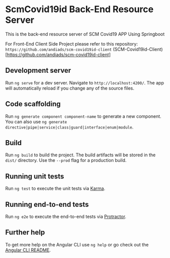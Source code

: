 # ScmCovid19id Back-End Resource Server
 
 This is the back-end resource server of SCM Covid19 APP
 Using Springboot
 
 For Front-End Client Side Project please refer to this repository:
 `https://github.com/andiads/scm-covid19id-client`
 (SCM-Covid19id-Client)[https://github.com/andiads/scm-covid19id-client]
 
## Development server

Run `ng serve` for a dev server. Navigate to `http://localhost:4200/`. The app will automatically reload if you change any of the source files.

## Code scaffolding

Run `ng generate component component-name` to generate a new component. You can also use `ng generate directive|pipe|service|class|guard|interface|enum|module`.

## Build

Run `ng build` to build the project. The build artifacts will be stored in the `dist/` directory. Use the `--prod` flag for a production build.

## Running unit tests

Run `ng test` to execute the unit tests via [Karma](https://karma-runner.github.io).

## Running end-to-end tests

Run `ng e2e` to execute the end-to-end tests via [Protractor](http://www.protractortest.org/).

## Further help

To get more help on the Angular CLI use `ng help` or go check out the [Angular CLI README](https://github.com/angular/angular-cli/blob/master/README.md).

